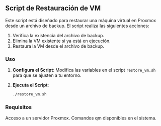 ## Script de Restauración de VM

Este script está diseñado para restaurar una máquina virtual en Proxmox desde un archivo de backup. El script realiza las siguientes acciones:

1. Verifica la existencia del archivo de backup.
2. Elimina la VM existente si ya está en ejecución.
3. Restaura la VM desde el archivo de backup.

### Uso

1. **Configura el Script**: Modifica las variables en el script `restore_vm.sh` para que se ajusten a tu entorno.

2. **Ejecuta el Script**:
   ```sh
   ./restore_vm.sh

### Requisitos
Acceso a un servidor Proxmox.
Comandos qm disponibles en el sistema.
